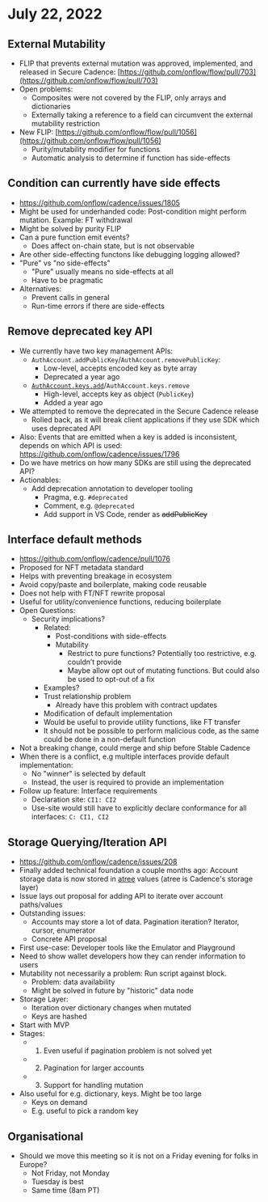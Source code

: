 
# July 22, 2022

## External Mutability

- FLIP that prevents external mutation was approved, implemented, and released in Secure Cadence:
  [https://github.com/onflow/flow/pull/703](https://github.com/onflow/flow/pull/703)
- Open problems:
  - Composites were not covered by the FLIP, only arrays and dictionaries
  - Externally taking a reference to a field can circumvent the external mutability restriction
- New FLIP: [https://github.com/onflow/flow/pull/1056](https://github.com/onflow/flow/pull/1056)
  - Purity/mutability modifier for functions
  - Automatic analysis to determine if function has side-effects

## Condition can currently have side effects
- https://github.com/onflow/cadence/issues/1805
- Might be used for underhanded code: Post-condition might perform mutation. Example: FT withdrawal
- Might be solved by purity FLIP
- Can a pure function emit events?
  - Does affect on-chain state, but is not observable
- Are other side-effecting functons like debugging logging allowed?
- "Pure" vs "no side-effects"
  - "Pure" usually means no side-effects at all
  - Have to be pragmatic
- Alternatives:
  - Prevent calls in general
  - Run-time errors if there are side-effects

## Remove deprecated key API
- We currently have two key management APIs:
  - `AuthAccount.addPublicKey`/`AuthAccount.removePublicKey`:
    - Low-level, accepts encoded key as byte array
    - Deprecated a year ago
  - [`AuthAccount.keys.add`](https://docs.onflow.org/cadence/language/accounts/#add-account-keys)/`AuthAccount.keys.remove`
    - High-level, accepts key as object (`PublicKey`)
    - Added a year ago
- We attempted to remove the deprecated in the Secure Cadence release
  - Rolled back, as it will break client applications if they use SDK which uses deprecated API
- Also: Events that are emitted when a key is added is inconsistent, depends on which API is used: https://github.com/onflow/cadence/issues/1796
- Do we have metrics on how many SDKs are still using the deprecated API?
- Actionables:
  - Add deprecation annotation to developer tooling
    - Pragma, e.g. `#deprecated`
    - Comment, e.g. `@deprecated`
    - Add support in VS Code, render as ~~addPublicKey~~

## Interface default methods
- https://github.com/onflow/cadence/pull/1076
- Proposed for NFT metadata standard
- Helps with preventing breakage in ecosystem
- Avoid copy/paste and boilerplate, making code reusable
- Does not help with FT/NFT rewrite proposal
- Useful for utility/convenience functions, reducing boilerplate
- Open Questions:
  - Security implications?
    - Related:
      - Post-conditions with side-effects
      - Mutability
        - Restrict to pure functions? Potentially too restrictive, e.g. couldn’t provide
        - Maybe allow opt out of mutating functions. But could also be used to opt-out of a fix
    - Examples?
    - Trust relationship problem
      - Already have this problem with contract updates
    - Modification of default implementation
    - Would be useful to provide utility functions, like FT transfer
    - It should not be possible to perform malicious code, as the same could be done in a non-default function
- Not a breaking change, could merge and ship before Stable Cadence
- When there is a conflict, e.g multiple interfaces provide default implementation:
  - No "winner" is selected by default
  - Instead, the user is required to provide an implementation
- Follow up feature: Interface requirements
  - Declaration site: `CI1: CI2`
  - Use-site would still have to explicitly declare conformance for all interfaces: `C: CI1, CI2`

## Storage Querying/Iteration API
- https://github.com/onflow/cadence/issues/208
- Finally added technical foundation a couple months ago:
  Account storage data is now stored in [atree](https://github.com/onflow/atree) values
  (atree is Cadence's storage layer)
- Issue lays out proposal for adding API to iterate over account paths/values
- Outstanding issues:
  - Accounts may store a lot of data. Pagination iteration? Iterator, cursor, enumerator
  - Concrete API proposal
- First use-case: Developer tools like the Emulator and Playground
- Need to show wallet developers how they can render information to users
- Mutability not necessarily a problem: Run script against block.
  - Problem: data availability
  - Might be solved in future by "historic" data node
- Storage Layer:
  - Iteration over dictionary changes when mutated
  - Keys are hashed
- Start with MVP
- Stages:
  - 1. Even useful if pagination problem is not solved yet
  - 2. Pagination for larger accounts
  - 3. Support for handling mutation
- Also useful for e.g. dictionary, keys. Might be too large
  - Keys on demand
  - E.g. useful to pick a random key

## Organisational

- Should we move this meeting so it is not on a Friday evening for folks in Europe?
  - Not Friday, not Monday
  - Tuesday is best
  - Same time (8am PT)
